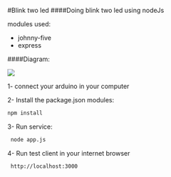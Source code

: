 #Blink two led
####Doing blink two led using nodeJs

modules used:
- johnny-five
- express
 
####Diagram:

<img src="https://github.com/cpmproto/ArdunioNodeJs/blob/master/BlinkTwoLed/raw/diagrama_bb.png">
 
1- connect your arduino in your computer

2- Install the package.json modules:

```bash
npm install
```

3- Run service:

```bash
 node app.js
```

4- Run test client in your internet browser
```bash
 http://localhost:3000
```

